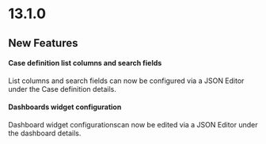 # 13.1.0

## New Features

#### Case definition list columns and search fields

List columns and search fields can now be configured via a JSON Editor under the Case definition details.

#### Dashboards widget configuration

Dashboard widget configurationscan now be edited via a JSON Editor under the dashboard details.